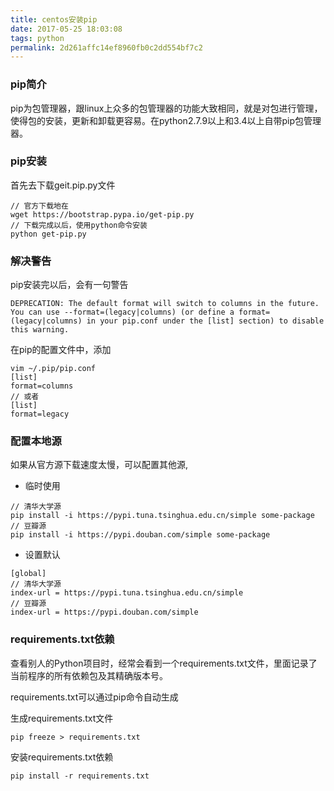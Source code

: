 ```yaml
---
title: centos安装pip
date: 2017-05-25 18:03:08
tags: python
permalink: 2d261affc14ef8960fb0c2dd554bf7c2
---
```

### pip简介
pip为包管理器，跟linux上众多的包管理器的功能大致相同，就是对包进行管理，使得包的安装，更新和卸载更容易。在python2.7.9以上和3.4以上自带pip包管理器。


### pip安装
首先去下载geit.pip.py文件

```
// 官方下载地在
wget https://bootstrap.pypa.io/get-pip.py
// 下载完成以后，使用python命令安装
python get-pip.py
```

### 解决警告
pip安装完以后，会有一句警告
```
DEPRECATION: The default format will switch to columns in the future. You can use --format=(legacy|columns) (or define a format=(legacy|columns) in your pip.conf under the [list] section) to disable this warning.
```
在pip的配置文件中，添加
```
vim ~/.pip/pip.conf
[list]
format=columns
// 或者
[list]
format=legacy
```
### 配置本地源
如果从官方源下载速度太慢，可以配置其他源,

+ 临时使用

```
// 清华大学源
pip install -i https://pypi.tuna.tsinghua.edu.cn/simple some-package
// 豆瓣源
pip install -i https://pypi.douban.com/simple some-package
```

+ 设置默认

```
[global]
// 清华大学源
index-url = https://pypi.tuna.tsinghua.edu.cn/simple
// 豆瓣源
index-url = https://pypi.douban.com/simple
```
### requirements.txt依赖
查看别人的Python项目时，经常会看到一个requirements.txt文件，里面记录了当前程序的所有依赖包及其精确版本号。

requirements.txt可以通过pip命令自动生成

生成requirements.txt文件
```
pip freeze > requirements.txt
```
安装requirements.txt依赖
```
pip install -r requirements.txt
```

